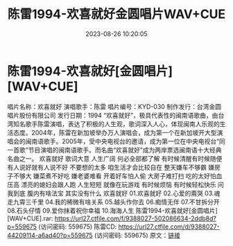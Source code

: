 ﻿---
title: 陈雷1994-欢喜就好金圆唱片WAV+CUE
date: 2023-08-26 10:20:05
categories: WAV车载音乐、镜像
tags: 华语中文
---
# 陈雷1994-欢喜就好[金圆唱片][WAV+CUE]

唱片名称：欢喜就好
演唱歌手：陈雷
唱片编号：KYD-030
制作发行：台湾金圆唱片股份有限公司
发行日期：1994
“欢喜就好”，极具代表性的闽南语歌曲，由台湾知名歌手陈雷演唱，表达了积极的人生观，歌词深入人心，体现闽南人乐观的生活态度。2004年，陈雷在新加坡举办万人演唱会，成为第一个在新加坡开大型演唱会的闽南语歌手。2005年，受中央电视台的邀请，成为第一位在中央电视台“同一首歌”节目演唱的闽南语歌手。而名曲“欢喜就好”成为两岸票选闽南语十大经典名曲之一。
欢喜就好 歌词大意
人生广阔 何必全部都了解
有时候清醒有时候随便
有人说好就有人说不好
不要想的太多 咱生活才会比较自在
整天嫌车不够霸 嫌房子不够大
嫌菜煮不好吃 嫌老婆难看
开着好车怕人偷 大房子难打扫
吃的太好怕血压高 漂亮的媳妇会跟人跑
人生短短 就像在玩游戏
有时候烦恼 有时候轻松快乐
问我到底 腹内有啥法宝
其实没有什么 欢喜就好
01.欢喜就好
02.心爱的甭哭
03.魂走九霄三千里
04.我的稀微有啥关系
05.越头作你去
06.痴情无伴
07.不甘拆分开
08.石头仔情
09.爱你抹着祝你幸福
10.海海人生
陈雷1994-欢喜就好[金圆唱片][WAV+CUE].rar: https://url27.ctfile.com/f/9388027-502086634-2ddb8d?p=559675
(访问密码: 559675)
陈雷CD: https://url27.ctfile.com/d/9388027-44209114-a6ad40?p=559675
(访问密码: 559675)
原文：[链接](https://blog.sina.com.cn/s/blog_1647c7e7601031398.html)